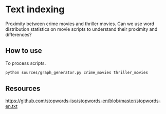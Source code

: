 # Text indexing

Proximity between crime movies and thriller movies.
Can we use word distribution statistics on movie scripts to understand their proximity and differences?

## How to use

To process scripts.
```sh
python sources/graph_generator.py crime_movies thriller_movies
```

## Resources

https://github.com/stopwords-iso/stopwords-en/blob/master/stopwords-en.txt
